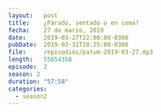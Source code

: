 ```yaml
---
layout:   post
title:    ¿Parado, sentado o en coma?
fecha:    27 de marzo, 2019
date:     2019-03-27T22:00:00-0300
pubDate:  2019-03-31T20:25:00-0300
file:     /episodios/patum-2019-03-27.mp3
length:   55654358
episode:  2
season: 2
duration: "57:58"
categories:
  - season2
---
```

